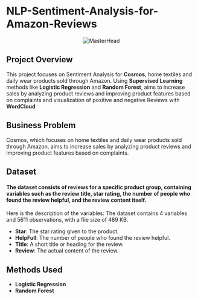 # NLP-Sentiment-Analysis-for-Amazon-Reviews

<p align="center">
    <img src="https://images.search.yahoo.com/images/view;_ylt=Awriid552rNni.EZsQqJzbkF;_ylu=c2VjA3NyBHNsawNpbWcEb2lkA2U3NjE5OGIwYjVjZjFhYTIyMjgyZmVjZWNmMDE3MmFlBGdwb3MDOQRpdANiaW5n?back=https%3A%2F%2Fimages.search.yahoo.com%2Fsearch%2Fimages%3Fp%3Damazon%2Bsentiment%2Banalysis%26type%3DE210US91166G91640%26fr%3Dmcafee%26fr2%3Dpiv-web%26tab%3Dorganic%26ri%3D9&w=1920&h=1080&imgurl=thecleverprogrammer.com%2Fwp-content%2Fuploads%2F2021%2F07%2FAmazon-Product-Reviews-Sentiment-Analysis.png&rurl=https%3A%2F%2Fthecleverprogrammer.com%2F2021%2F07%2F20%2Famazon-product-reviews-sentiment-analysis-with-python%2F&size=296KB&p=amazon+sentiment+analysis&oid=e76198b0b5cf1aa22282fececf0172ae&fr2=piv-web&fr=mcafee&tt=Amazon+Product+Reviews+Sentiment+Analysis+with+Python&b=0&ni=21&no=9&ts=&tab=organic&sigr=Fu99aSCRzUgd&sigb=l_DyeNQVJcIA&sigi=k5u8gxKD9Mvd&sigt=EIqCIiEgOlRD&.crumb=4pjN26sK/LD&fr=mcafee&fr2=piv-web&type=E210US91166G91640" alt="MasterHead"/>
</p>


## Project Overview

This project focuses on Sentiment Analysis for **Cosmos**, home textiles and daily wear products sold through Amazon. Using **Supervised Learning** methods like **Logistic Regression** and **Random Forest**, aims to increase sales by analyzing product reviews and improving product features based on complaints and visualization of positive and negative Reviews with **WordCloud**

## Business Problem

Cosmos, which focuses on home textiles and daily wear products sold through Amazon, aims to increase sales by analyzing product reviews and improving product features based on complaints. 

## Dataset

#### The dataset consists of reviews for a specific product group, containing variables such as the review title, star rating, the number of people who found the review helpful, and the review content itself.

Here is the description of the variables: The dataset contains 4 variables and 5611 observations, with a file size of 489 KB.

- **Star**: The star rating given to the product.
- **HelpFull**: The number of people who found the review helpful.
- **Title**: A short title or heading for the review.
- **Review**: The actual content of the review.

## Methods Used
- **Logistic Regression**
- **Random Forest**
